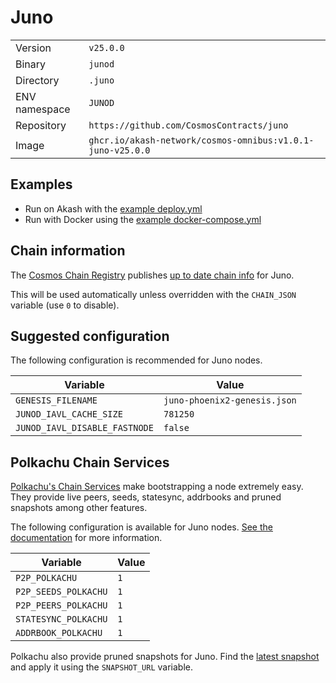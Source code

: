 # Juno

| | |
|---|---|
|Version|`v25.0.0`|
|Binary|`junod`|
|Directory|`.juno`|
|ENV namespace|`JUNOD`|
|Repository|`https://github.com/CosmosContracts/juno`|
|Image|`ghcr.io/akash-network/cosmos-omnibus:v1.0.1-juno-v25.0.0`|

## Examples

- Run on Akash with the [example deploy.yml](./deploy.yml)
- Run with Docker using the [example docker-compose.yml](./docker-compose.yml)

## Chain information

The [Cosmos Chain Registry](https://github.com/cosmos/chain-registry) publishes [up to date chain info](https://raw.githubusercontent.com/cosmos/chain-registry/master/juno/chain.json) for Juno.

This will be used automatically unless overridden with the `CHAIN_JSON` variable (use `0` to disable).

## Suggested configuration

The following configuration is recommended for Juno nodes.

|Variable|Value|
|---|---|
|`GENESIS_FILENAME`|`juno-phoenix2-genesis.json`|
|`JUNOD_IAVL_CACHE_SIZE`|`781250`|
|`JUNOD_IAVL_DISABLE_FASTNODE`|`false`|

## Polkachu Chain Services

[Polkachu's Chain Services](https://www.polkachu.com/) make bootstrapping a node extremely easy. They provide live peers, seeds, statesync, addrbooks and pruned snapshots among other features.

The following configuration is available for Juno nodes. [See the documentation](../README.md#polkachu-services) for more information.

|Variable|Value|
|---|---|
|`P2P_POLKACHU`|`1`|
|`P2P_SEEDS_POLKACHU`|`1`|
|`P2P_PEERS_POLKACHU`|`1`|
|`STATESYNC_POLKACHU`|`1`|
|`ADDRBOOK_POLKACHU`|`1`|

Polkachu also provide pruned snapshots for Juno. Find the [latest snapshot](https://polkachu.com/tendermint_snapshots/akash) and apply it using the `SNAPSHOT_URL` variable.
